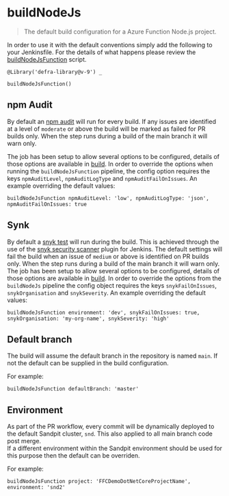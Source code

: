 # buildNodeJs

> The default build configuration for a Azure Function Node.js project.

In order to use it with the default conventions simply add the following to
your Jenkinsfile.
For the details of what happens please review the
[buildNodeJsFunction](buildNodeJsFunction.groovy) script.

```
@Library('defra-library@v-9') _

buildNodeJsFunction()
```

## npm Audit

By default an [npm audit](https://docs.npmjs.com/cli/audit) will run for every
build. If any issues are identified at a level of `moderate` or above the build
will be marked as failed for PR builds only. When the step runs during a build
of the main branch it will warn only.

The job has been setup to allow several options to be configured, details of
those options are available in [build](build.md). In order to override the
options when running the `buildNodeJsFunction` pipeline, the config option requires the
keys `npmAuditLevel`, `npmAuditLogType` and `npmAuditFailOnIssues`.
An example overriding the default values:

```
buildNodeJsFunction npmAuditLevel: 'low', npmAuditLogType: 'json', npmAuditFailOnIssues: true
```

## Synk

By default a
[snyk test](https://support.snyk.io/hc/en-us/articles/360003812578#UUID-c88e66cf-431c-9ab1-d388-a8f82991c6e0)
will run during the build. This is achieved through the use of the
[snyk security scanner](https://plugins.jenkins.io/snyk-security-scanner/)
plugin for Jenkins.
The default settings will fail the build when an issue of `medium` or above is
identified on PR builds only. When the step runs during a build of the main
branch it will warn only.
The job has been setup to allow several options to be configured, details of
those options are available in [build](build.md). In order to override the
options from the `buildNodeJs` pipeline the config object requires the keys
`snykFailOnIssues`, `snykOrganisation` and `snykSeverity`.
An example overriding the default values:

```
buildNodeJsFunction environment: 'dev', snykFailOnIssues: true, snykOrganisation: 'my-org-name', snykSeverity: 'high'
```

## Default branch
The build will assume the default branch in the repository is named `main`.  If not the default can be supplied in the build configuration.

For example:

```
buildNodeJsFunction defaultBranch: 'master'
```

## Environment

As part of the PR workflow, every commit will be dynamically deployed to the default Sandpit cluster, `snd`.  This also applied to all main branch code post merge.  
If a different environment within the Sandpit environment should be used for this purpose then the default can be overriden.

For example:

```
buildNodeJsFunction project: 'FFCDemoDotNetCoreProjectName', environment: 'snd2'
```
